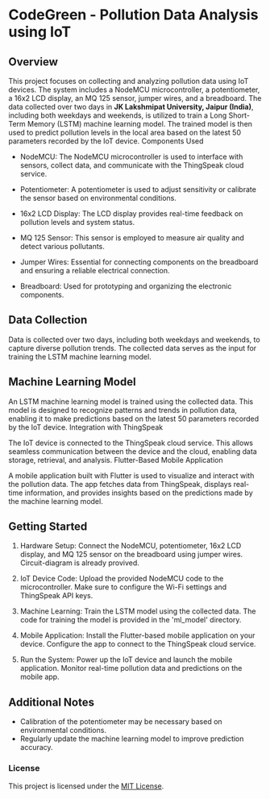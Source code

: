 # CodeGreen - Pollution Data Analysis using IoT

## Overview

This project focuses on collecting and analyzing pollution data using IoT devices. The system includes a NodeMCU microcontroller, a potentiometer, a 16x2 LCD display, an MQ 125 sensor, jumper wires, and a breadboard. The data collected over two days in **JK Lakshmipat University, Jaipur (India)**, including both weekdays and weekends, is utilized to train a Long Short-Term Memory (LSTM) machine learning model. The trained model is then used to predict pollution levels in the local area based on the latest 50 parameters recorded by the IoT device.
Components Used

- NodeMCU: The NodeMCU microcontroller is used to interface with sensors, collect data, and communicate with the ThingSpeak cloud service.

- Potentiometer: A potentiometer is used to adjust sensitivity or calibrate the sensor based on environmental conditions.

- 16x2 LCD Display: The LCD display provides real-time feedback on pollution levels and system status.

- MQ 125 Sensor: This sensor is employed to measure air quality and detect various pollutants.

- Jumper Wires: Essential for connecting components on the breadboard and ensuring a reliable electrical connection.

- Breadboard: Used for prototyping and organizing the electronic components.

## Data Collection

Data is collected over two days, including both weekdays and weekends, to capture diverse pollution trends. The collected data serves as the input for training the LSTM machine learning model.

## Machine Learning Model

An LSTM machine learning model is trained using the collected data. This model is designed to recognize patterns and trends in pollution data, enabling it to make predictions based on the latest 50 parameters recorded by the IoT device.
Integration with ThingSpeak

The IoT device is connected to the ThingSpeak cloud service. This allows seamless communication between the device and the cloud, enabling data storage, retrieval, and analysis.
Flutter-Based Mobile Application

A mobile application built with Flutter is used to visualize and interact with the pollution data. The app fetches data from ThingSpeak, displays real-time information, and provides insights based on the predictions made by the machine learning model.

## Getting Started

1. Hardware Setup: Connect the NodeMCU, potentiometer, 16x2 LCD display, and MQ 125 sensor on the breadboard using jumper wires. Circuit-diagram is already provived.

2. IoT Device Code: Upload the provided NodeMCU code to the microcontroller. Make sure to configure the Wi-Fi settings and ThingSpeak API keys.

3. Machine Learning: Train the LSTM model using the collected data. The code for training the model is provided in the 'ml_model' directory.

3. Mobile Application: Install the Flutter-based mobile application on your device. Configure the app to connect to the ThingSpeak cloud service.

5. Run the System: Power up the IoT device and launch the mobile application. Monitor real-time pollution data and predictions on the mobile app.

## Additional Notes

- Calibration of the potentiometer may be necessary based on environmental conditions.
- Regularly update the machine learning model to improve prediction accuracy.

### License
This project is licensed under the [MIT License](https://www.mit.edu/~amini/LICENSE.md).